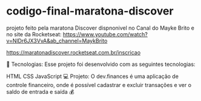 # codigo-final-maratona-discover

projeto feito pela maratona Discover dispnonivel no Canal do Mayke Brito  e no site da Rocketseat:
https://www.youtube.com/watch?v=NlDr6JX3VvA&ab_channel=MaykBrito


https://maratonadiscover.rocketseat.com.br/inscricao 




🚀 Tecnologias:
Esse projeto foi desenvolvido com as seguintes tecnologias:

HTML
CSS
JavaScript
💻 Projeto:
O dev.finances é uma aplicação de controle financeiro, onde é possível cadastrar e excluir transações e ver o saldo de entrada e saída 💰
